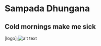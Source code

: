 # Sampada Dhungana
## Cold mornings make me sick
[logo];![alt text](https://bs-uploads.toptal.io/blackfish-uploads/public-files/Untitled-c1c5294701185de6bfc2ad3e915e4861.png) 
